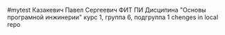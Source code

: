 #mytest
Казакевич
Павел
Сергеевич
ФИТ
ПИ
Дисципина "Основы програмной инжинерии"
курс 1, группа 6, подгруппа 1
chenges in local repo